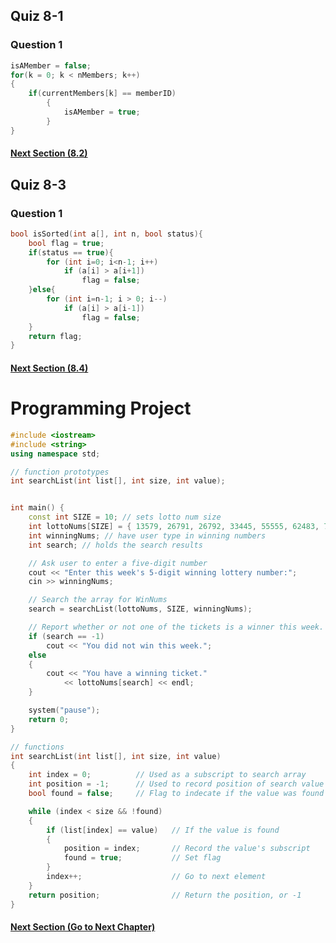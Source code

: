 ## Quiz 8-1
### Question 1
```c++
isAMember = false;
for(k = 0; k < nMembers; k++)
{
    if(currentMembers[k] == memberID)
        {
            isAMember = true;
        }
}
```

#### [Next Section (8.2)](8.2%20Focus%20on%20Problem%20Solving%20and%20Program%20Design.md)

## Quiz 8-3
### Question 1
```c++
bool isSorted(int a[], int n, bool status){
    bool flag = true;
    if(status == true){
        for (int i=0; i<n-1; i++)
            if (a[i] > a[i+1])
                flag = false;
    }else{
        for (int i=n-1; i > 0; i--)
            if (a[i] > a[i-1])
                flag = false;
    }
    return flag;
}
```

#### [Next Section (8.4)](8.4%20Focus%20on%20Problem%20Solving%20and%20Program%20Design.md)

# Programming Project
```c++
#include <iostream>
#include <string>
using namespace std;

// function prototypes
int searchList(int list[], int size, int value);


int main() {
    const int SIZE = 10; // sets lotto num size
    int lottoNums[SIZE] = { 13579, 26791, 26792, 33445, 55555, 62483, 77777, 79422, 85647, 93121 }; // declare array
	int winningNums; // have user type in winning numbers
	int search; // holds the search results

	// Ask user to enter a five-digit number
	cout << "Enter this week's 5-digit winning lottery number:";
	cin >> winningNums;

	// Search the array for WinNums
	search = searchList(lottoNums, SIZE, winningNums);

	// Report whether or not one of the tickets is a winner this week.
	if (search == -1)
		cout << "You did not win this week.";
	else
	{
		cout << "You have a winning ticket."
			<< lottoNums[search] << endl;
	}

    system("pause");
    return 0;
}

// functions
int searchList(int list[], int size, int value)
{
	int index = 0;			// Used as a subscript to search array
	int position = -1;		// Used to record position of search value
	bool found = false;		// Flag to indecate if the value was found

	while (index < size && !found)
	{
		if (list[index] == value)	// If the value is found
		{
			position = index;		// Record the value's subscript
			found = true;			// Set flag
		}
		index++;					// Go to next element
	}
	return position;				// Return the position, or -1
}
```

#### [Next Section (Go to Next Chapter)](../../Module%202/Pearson%20Notes/9.1%20-%20Getting%20the%20Address%20of%20a%20Variable.md) 
